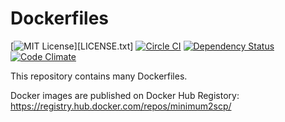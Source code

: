 # Dockerfiles

[![MIT License](http://img.shields.io/badge/license-MIT-blue.svg?style=flat-square)][LICENSE.txt]
[![Circle CI](https://circleci.com/gh/minimum2scp/dockerfiles/tree/master.svg?style=svg)](https://circleci.com/gh/minimum2scp/dockerfiles/tree/master)
[![Dependency Status](https://gemnasium.com/minimum2scp/dockerfiles.svg)](https://gemnasium.com/minimum2scp/dockerfiles)
[![Code Climate](https://codeclimate.com/github/minimum2scp/dockerfiles/badges/gpa.svg)](https://codeclimate.com/github/minimum2scp/dockerfiles)

This repository contains many Dockerfiles.

Docker images are published on Docker Hub Registory:
https://registry.hub.docker.com/repos/minimum2scp/

